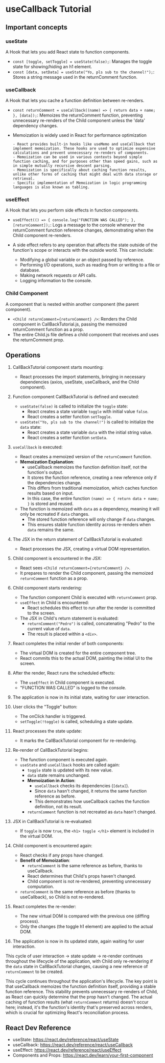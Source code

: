 # useCallback Tutorial

## Important concepts

### useState
A Hook that lets you add React state to function components.
- `const [toggle, setToggle] = useState(false);`: Manages the toggle state for showing/hiding an h1 element.
- `const [data, setData] = useState("Yo, pls sub to the channel!");`: Stores a string message used in the returnComment function.

### useCallback
A Hook that lets you cache a function definition between re-renders.
- `const returnComment = useCallback((name) => { return data + name; }, [data]);`: Memoizes the returnComment function, preventing unnecessary re-renders of the Child component unless the 'data' dependency changes.
- Memoization is widely used in React for performance optimization

      - React provides built-in hooks like useMemo and useCallback that implement memoization. These hooks are used to optimize expensive calculations and prevent unnecessary re-renders of components.
      - Memoization can be used in various contexts beyond simple function caching, and for purposes other than speed gains, such as in simple mutually recursive descent parsing.
      - Memoization is specifically about caching function results, unlike other forms of caching that might deal with data storage or retrieval.
      - Specific implementation of Memoization in logic programming languages is also known as tabling.
  
### useEffect
A Hook that lets you perform side effects in function components.
- `useEffect(() => { console.log("FUNCTION WAS CALLED"); }, [returnComment]);`: Logs a message to the console whenever the returnComment function reference changes, demonstrating when the Child component re-renders.
- A side effect refers to any operation that affects the state outside of the function's scope or interacts with the outside world. This can include:

    - Modifying a global variable or an object passed by reference.
    - Performing I/O operations, such as reading from or writing to a file or database.
    - Making network requests or API calls.
    - Logging information to the console.


### Child Component
A component that is nested within another component (the parent component).
- `<Child returnComment={returnComment} />`: Renders the Child component in CallBackTutorial.js, passing the memoized returnComment function as a prop.
- The entire Child.js file defines a child component that receives and uses the returnComment prop.

## Operations

1. CallBackTutorial component starts mounting:
   - React processes the import statements, bringing in necessary dependencies (axios, useState, useCallback, and the Child component).

2. Function component CallBackTutorial is defined and executed:
   - `useState(false)` is called to initialize the `toggle` state:
     - React creates a state variable `toggle` with initial value `false`.
     - React creates a setter function `setToggle`.
   - `useState("Yo, pls sub to the channel!")` is called to initialize the `data` state:
     - React creates a state variable `data` with the initial string value.
     - React creates a setter function `setData`.

3. `useCallback` is executed:
   - React creates a memoized version of the `returnComment` function.
   - **Memoization Explanation**: 
     - useCallback memoizes the function definition itself, not the function's output.
     - It stores the function reference, creating a new reference only if the dependencies change.
     - This differs from traditional memoization, which caches function results based on input.
     - In this case, the entire function `(name) => { return data + name; }` is stored and reused.
   - The function is memoized with `data` as a dependency, meaning it will only be recreated if `data` changes.
     - The stored function reference will only change if `data` changes.
     - This ensures stable function identity across re-renders when `data` remains the same.

4. The JSX in the return statement of CallBackTutorial is evaluated:
   - React processes the JSX, creating a virtual DOM representation.

5. Child component is encountered in the JSX:
   - React sees `<Child returnComment={returnComment} />`.
   - It prepares to render the Child component, passing the memoized `returnComment` function as a prop.

6. Child component starts rendering:
   - The function component Child is executed with `returnComment` prop.
   - `useEffect` in Child is encountered:
     - React schedules this effect to run after the render is committed to the screen.
   - The JSX in Child's return statement is evaluated:
     - `returnComment("Pedro")` is called, concatenating "Pedro" to the current value of `data`.
     - The result is placed within a `<div>`.

7. React completes the initial render of both components:
   - The virtual DOM is created for the entire component tree.
   - React commits this to the actual DOM, painting the initial UI to the screen.

8. After the render, React runs the scheduled effects:
   - The `useEffect` in Child component is executed.
   - "FUNCTION WAS CALLED" is logged to the console.

9. The application is now in its initial state, waiting for user interaction.

10. User clicks the "Toggle" button:
    - The onClick handler is triggered.
    - `setToggle(!toggle)` is called, scheduling a state update.

11. React processes the state update:
    - It marks the CallBackTutorial component for re-rendering.

12. Re-render of CallBackTutorial begins:
    - The function component is executed again.
    - `useState` and `useCallback` hooks are called again:
      - `toggle` state is updated with its new value.
      - `data` state remains unchanged.
      - **Memoization in Action**: 
        - `useCallback` checks its dependencies (`[data]`).
        - Since `data` hasn't changed, it returns the same function reference as before.
        - This demonstrates how useCallback caches the function definition, not its result.
      - `returnComment` function is not recreated as `data` hasn't changed.

13. JSX in CallBackTutorial is re-evaluated:
    - If `toggle` is now `true`, the `<h1> toggle </h1>` element is included in the virtual DOM.

14. Child component is encountered again:
    - React checks if any props have changed.
    - **Benefit of Memoization**:
      - `returnComment` is the same reference as before, thanks to useCallback.
      - React determines that Child's props haven't changed.
      - Child component is not re-rendered, preventing unnecessary computation.
    - `returnComment` is the same reference as before (thanks to useCallback), so Child is not re-rendered.

15. React completes the re-render:
    - The new virtual DOM is compared with the previous one (diffing process).
    - Only the changes (the toggle h1 element) are applied to the actual DOM.

16. The application is now in its updated state, again waiting for user interaction.

This cycle of user interaction → state update → re-render continues throughout the lifecycle of the application, with Child only re-rendering if the `data` state in CallBackTutorial changes, causing a new reference of `returnComment` to be created.

This cycle continues throughout the application's lifecycle. The key point is that useCallback memoizes the function definition itself, providing a stable function reference. This stability prevents unnecessary re-renders of Child, as React can quickly determine that the prop hasn't changed. The actual caching of function results (what `returnComment` returns) doesn't occur here; instead, it's the function's identity that's preserved across renders, which is crucial for optimizing React's reconciliation process.

## React Dev Reference

- useState: https://react.dev/reference/react/useState
- useCallback: https://react.dev/reference/react/useCallback
- useEffect: https://react.dev/reference/react/useEffect
- Components and Props: https://react.dev/learn/your-first-component
